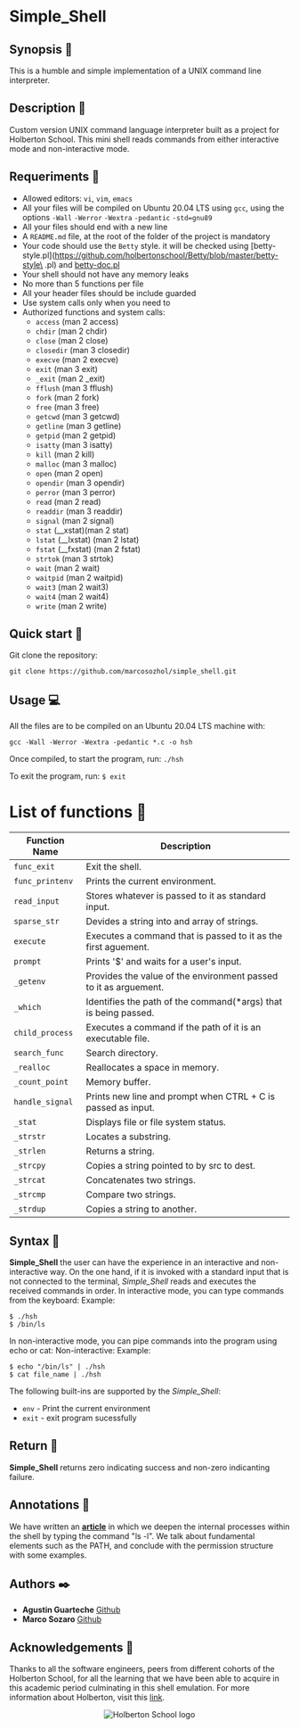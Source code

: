 # Simple_Shell


## Synopsis :thought_balloon:
This is a humble and simple implementation of a UNIX command line interpreter.

## Description :speech_balloon:
Custom version UNIX command language interpreter built as a project for Holberton School. This mini shell reads commands from either interactive  mode and non-interactive mode.


## Requeriments :bookmark_tabs:

* Allowed editors: ```vi```, ```vim```, ```emacs```
* All your files will be compiled on Ubuntu 20.04 LTS using ```gcc```, using the options ```-Wall``` ```-Werror``` ```-Wextra``` ```-pedantic``` ```-std=gnu89```
* All your files should end with a new line
* A ```README.md``` file, at the root of the folder of the project is mandatory
* Your code should use the ```Betty``` style. it will be checked using [betty-style.pl](https://github.com/holbertonschool/Betty/blob/master/betty-style\
.pl) and [betty-doc.pl](https://github.com/holbertonschool/Betty/blob/master/betty-doc.pl)
* Your shell should not have any memory leaks
* No more than 5 functions per file
* All your header files should be include guarded
* Use system calls only when you need to
* Authorized functions and system calls:
  * ```access``` (man 2 access)
  * ```chdir``` (man 2 chdir)
  * ```close``` (man 2 close)
  * ```closedir``` (man 3 closedir)
  * ```execve``` (man 2 execve)
  * ```exit``` (man 3 exit)
  * ```_exit``` (man 2 _exit)
  * ```fflush``` (man 3 fflush)
  * ```fork``` (man 2 fork)
  * ```free``` (man 3 free)
  * ```getcwd``` (man 3 getcwd)
  * ```getline``` (man 3 getline)
  * ```getpid``` (man 2 getpid)
  * ```isatty``` (man 3 isatty)
  * ```kill``` (man 2 kill)
  * ```malloc``` (man 3 malloc)
  * ```open``` (man 2 open)
  * ```opendir``` (man 3 opendir)
  * ```perror``` (man 3 perror)
  * ```read``` (man 2 read)
  * ```readdir``` (man 3 readdir)
  * ```signal``` (man 2 signal)
  * ```stat``` (__xstat)(man 2 stat)
  * ```lstat``` (__lxstat) (man 2 lstat)
  * ```fstat``` (__fxstat) (man 2 fstat)
  * ```strtok``` (man 3 strtok)
  * ```wait``` (man 2 wait)
  * ```waitpid``` (man 2 waitpid)
  * ```wait3``` (man 2 wait3)
  * ```wait4``` (man 2 wait4)
  * ```write``` (man 2 write)
## Quick start :runner:
Git clone the repository:
```
git clone https://github.com/marcosozhol/simple_shell.git 
```
## Usage :computer:
All the files are to be compiled on an Ubuntu 20.04 LTS machine with:
```
gcc -Wall -Werror -Wextra -pedantic *.c -o hsh
```
Once compiled, to start the program, run:
```./hsh```
  
To exit the program, run:
```$ exit```
  
# List of functions :page_facing_up:
| Function Name | Description |
|---------------- | -----------|
|```func_exit```     | Exit the shell.|
|```func_printenv``` | Prints the current environment.|
|```read_input``` | Stores whatever is passed to it as standard input. |
|```sparse_str``` | Devides a string into and array of strings. |
|```execute``` | Executes a command that is passed to it as the first aguement. |
|```prompt```  | Prints '$' and waits for a user's input. |
|```_getenv``` | Provides the value of the environment passed to it as arguement. |
|```_which``` | Identifies the path of the command(\*args) that is being passed. |
|```child_process``` | Executes a command if the path of it is an executable file. |
|```search_func``` | Search directory. |
|```_realloc``` | Reallocates a space in memory. |
|```_count_point```  | Memory buffer. |
|```handle_signal``` | Prints new line and prompt when CTRL + C is passed as input. |
|```_stat``` | Displays file or file system status. |
|```_strstr``` | Locates a substring. |
|```_strlen``` | Returns a string. |
|```_strcpy``` | Copies a string pointed to by src to dest. |
|```_strcat``` | Concatenates two strings. |
|```_strcmp``` | Compare two strings. |
|```_strdup``` | Copies a string to another. |
## Syntax :notebook_with_decorative_cover:
**Simple_Shell** the user can have the experience in an interactive and non-interactive way. On the one hand, if it is invoked with a standard input that is not connected to the terminal, *Simple_Shell* reads and executes the received commands in order.
In interactive mode, you can type commands from the keyboard:
Example:
```
$ ./hsh
$ /bin/ls
```
In non-interactive mode, you can pipe commands into the program using echo or cat:
Non-interactive:
Example:
```
$ echo "/bin/ls" | ./hsh
$ cat file_name | ./hsh
```
The following built-ins are supported by the *Simple_Shell*:
  
+ ```env``` - Print the current environment
+ ```exit``` - exit program sucessfully
## Return :clap:
**Simple_Shell** returns zero indicating success and non-zero indicanting failure.
## Annotations :loudspeaker:
We have written an [**article**](https://www.linkedin.com/pulse/what-happens-when-you-type-ls-l-c-shell-agustin-guarteche) in which we deepen the internal processes within the shell by typing the command "ls -l". We talk about fundamental elements such as the PATH, and conclude with the permission structure with some examples. 
## Authors :black_nib:
* **Agustin Guarteche** [Github](https://github.com/ElWecho)
* **Marco Sozaro** [Github](https://github.com/marcosozhol)
## Acknowledgements :pray:
Thanks to all the software engineers, peers from different cohorts of the Holberton School, for all the learning that we have been able to acquire in this academic period culminating in this shell emulation. 
For more information about Holberton, visit this [link](https://www.holbertonschool.com/).
<p align="center">
<img src="http://www.holbertonschool.com/holberton-logo.png" alt="Holberton School logo">
</p
